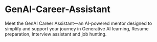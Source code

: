 # GenAI-Career-Assistant
Meet the GenAI Career Assistant—an AI-powered mentor designed to simplify and support your journey in Generative AI learning, Resume preparation, Interview assistant and job hunting.
